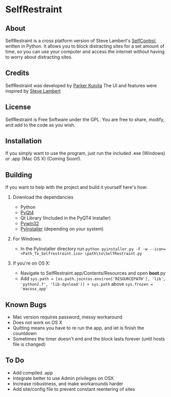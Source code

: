 SelfRestraint
=============

About
-----
SelfRestraint is a cross platform version of Steve Lambert's [SelfControl](http://github.com/slambert/selfcontrol), written in Python. It allows you to block distracting sites for a set amount of time, so you can use your computer and access the internet without having to worry about distracting sites.

Credits
-------
SelfRestraint was developed by [Parker Kuivila](http://parker.kuivi.la)
The UI and features were inspired by [Steve Lambert](http://visitsteve.com/)

License
-------
SelfRestraint is Free Software under the GPL. You are free to share, modify, and add to the code as you wish.

Installation
------------
If you simply want to use the program, just run the included .exe (Windows) or .app (Mac OS X) (Coming Soon!).


Building
--------
If you want to help with the project and build it yourself here's how:

1. Download the dependancies
	* Python
    * [PyQt4](http://www.riverbankcomputing.co.uk/software/pyqt/download)
    * Qt Library (Included in the PyQT4 Installer)
    * [Pywin32](http://sourceforge.net/projects/pywin32/)
    * [PyInstaller](http://www.pyinstaller.org) (depending on your system)
2. For Windows:
	* In the PyInstaller directory run  `python pyinstaller.py -F -w --icon=<Path_To_Selfrestraint.ico> \path\to\SelfRestraint.py`

3. If you're on OS X:

    * Navigate to SelfRestraint.app/Contents/Resources and open __boot__.py
    * Add `sys.path = [os.path.join(os.environ['RESOURCEPATH'], 'lib', 'python2.7', 'lib-dynload')] + sys.path` above `sys.frozen = 'macosx_app'`


Known Bugs
----------
* Mac version requires password, messy workaround
* Does not work on OS X
* Quitting means you have to re run the app, and let is finish the countdown
* Sometimes the timer doesn't end and the block lasts forever (until hosts file is changed)

To Do
-----
* Add compiled .app
* Integrate better to use Admin privileges on OSX
* Increase robustness, and make workarounds harder
* Add site/config file to prevent constant reentering of sites